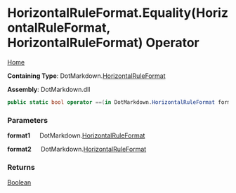 # HorizontalRuleFormat\.Equality\(HorizontalRuleFormat, HorizontalRuleFormat\) Operator

[Home](../../../README.md)

**Containing Type**: DotMarkdown\.[HorizontalRuleFormat](../README.md)

**Assembly**: DotMarkdown\.dll

```csharp
public static bool operator ==(in DotMarkdown.HorizontalRuleFormat format1, in DotMarkdown.HorizontalRuleFormat format2)
```

### Parameters

**format1** &emsp; DotMarkdown\.[HorizontalRuleFormat](../README.md)

**format2** &emsp; DotMarkdown\.[HorizontalRuleFormat](../README.md)

### Returns

[Boolean](https://docs.microsoft.com/en-us/dotnet/api/system.boolean)

